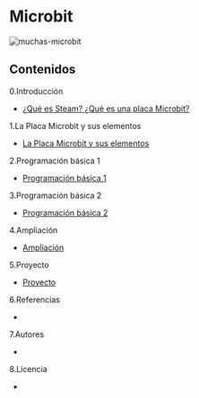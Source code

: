 # Microbit

![muchas-microbit](https://user-images.githubusercontent.com/114906778/204746160-3c35bfc5-4c0f-4574-9b5d-92cd6124322c.jpg)


## Contenidos
 0.Introducción
 
 - [¿Qué es Steam? ¿Qué es una placa Microbit?](modulo1/introduccion.md)
 
 1.La Placa Microbit y sus elementos
 
 - [La Placa Microbit y sus elementos](modulo2/laPlacaMicrobit.md)
 
 2.Programación básica 1
 
 - [Programación básica 1](modulo3/programación1.md)
 
 3.Programación básica 2
 
 - [Programación básica 2](modulo4/programacion2.md)
 
 4.Ampliación
 
 - [Ampliación](modulo5/ampliacion.md)
 
 5.Proyecto
 
 - [Proyecto](modulo6/proyecto.md)
 
 6.Referencias
 
 - 
 
 7.Autores
 
 - 
 
 8.Licencia

 -
 
 

